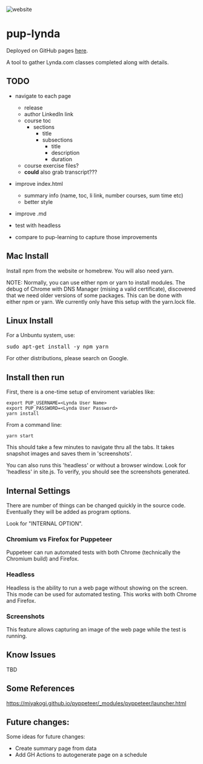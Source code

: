 ![website](https://github.com/alpiepho/pup-lynda/workflows/website/badge.svg)

# pup-lynda

Deployed on GitHub pages [here](https://alpiepho.github.io/pup-lynda/).


A tool to gather Lynda.com classes completed along with details.

## TODO

- navigate to each page
  - release
  - author LinkedIn link
  - course toc
    - sections
      - title
      - subsections
        - title
        - description
        - duration
  - course exercise files?
  - **could** also grab transcript???

- improve index.html
    - summary info (name, toc, li link, number courses, sum time etc)
    - better style
- improve .md
- test with headless

- compare to pup-learning to capture those improvements


## Mac Install

Install npm from the website or homebrew.  You will also need yarn.

NOTE: Normally, you can use either npm or yarn to install modules.  The debug of
Chrome with DNS Manager (mising a valid certificate), discovered that we need older
versions of some packages.  This can be done with either npm or yarn.  We currently only
have this setup with the yarn.lock file.

## Linux Install

For a Unbuntu system, use:

<pre>
sudo apt-get install -y npm yarn
</pre>

For other distributions, please search on Google.

## Install then run

First, there is a one-time setup of enviroment variables like:

```
export PUP_USERNAME=<Lynda User Name>
export PUP_PASSWORD=<Lynda User Password>
yarn install
```

From a command line:

```
yarn start
```

This should take a few minutes to navigate thru all the tabs.  It takes snapshot images
and saves them in 'screenshots'.  

You can also runs this 'headless' or without a browser window.  Look for 'headless' in site.js.  To verify, you should see the screenshots generated.


## Internal Settings

There are number of things can be changed quickly in the source code.  Eventually they
will be added as program options.

Look for "INTERNAL OPTION".

### Chromium vs Firefox for Puppeteer

Puppeteer can run automated tests with both Chrome (technically the Chromium build) and
Firefox.

### Headless

Headless is the ability to run a web page without showing on the screen.  This mode can
be used for automated testing.  This works with both Chrome and Firefox.

### Screenshots

This feature allows capturing an image of the web page while the test is running. 

## Know Issues

TBD


## Some References

https://miyakogi.github.io/pyppeteer/_modules/pyppeteer/launcher.html

## Future changes:

Some ideas for future changes:

- Create summary page from data
- Add GH Actions to autogenerate page on a schedule




